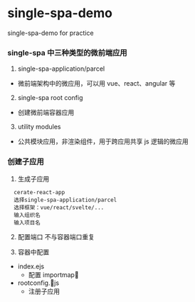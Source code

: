 # single-spa-demo

single-spa-demo for practice

### single-spa 中三种类型的微前端应用

1. single-spa-application/parcel

- 微前端架构中的微应用，可以用 vue、react、angular 等

2. single-spa root config

- 创建微前端容器应用

3. utility modules

- 公共模块应用，非渲染组件，用于跨应用共享 js 逻辑的微应用

### 创建子应用

1. 生成子应用

```
  cerate-react-app
  选择single-spa-application/parcel
  选择框架：vue/react/svelte/...
  输入组织名
  输入项目名
```

2. 配置端口 不与容器端口重复

3. 容器中配置

- index.ejs
  - 配置 importmap
- rootconfig.js
  - 注册子应用
